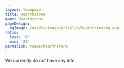 ```yaml
---
layout: teampage
title: Hearthstone
game: Hearthstone
pageDesign:
  bgImage: /assets/image/articles/hearthstonebg.png
ratio:
  loss: '8'
  win: '23'
permalink: teams/hearthstone
---
```

We currently do not have any info
